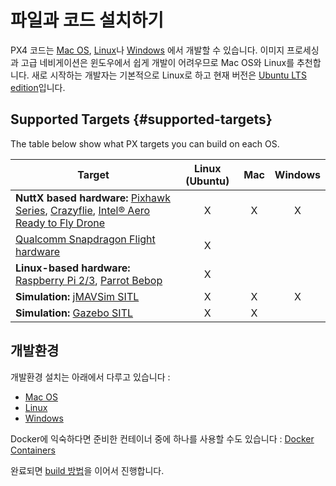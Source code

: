 # 파일과 코드 설치하기

PX4 코드는 [Mac OS](../setup/dev_env_mac.md), [Linux](../setup/dev_env_linux.md)나 [Windows](../setup/dev_env_windows.md) 에서 개발할 수 있습니다. 이미지 프로세싱과 고급 네비게이션은 윈도우에서 쉽게 개발이 어려우므로 Mac OS와 Linux를 추천합니다. 새로 시작하는 개발자는 기본적으로 Linux로 하고 현재 버전은 [Ubuntu LTS edition](https://wiki.ubuntu.com/LTS)입니다.


## Supported Targets {#supported-targets}

The table below show what PX targets you can build on each OS.

Target | Linux (Ubuntu) | Mac | Windows
--|:--:|:--:|:--:
**NuttX based hardware:** [Pixhawk Series](https://docs.px4.io/en/flight_controller/pixhawk_series.html), [Crazyflie](https://docs.px4.io/en/flight_controller/crazyflie2.html), [Intel® Aero Ready to Fly Drone](https://docs.px4.io/en/flight_controller/intel_aero.html) | X | X | X
[Qualcomm Snapdragon Flight hardware](https://docs.px4.io/en/flight_controller/snapdragon_flight.html) | X | | 
**Linux-based hardware:** [Raspberry Pi 2/3](https://docs.px4.io/en/flight_controller/raspberry_pi_navio2.html), [Parrot Bebop](https://docs.px4.io/en/flight_controller/bebop.html)  | X | | 
**Simulation:** [jMAVSim SITL](../simulation/jmavsim.md) | X | X | X
**Simulation:** [Gazebo SITL](../simulation/gazebo.md) | X | X | 


## 개발환경

개발환경 설치는 아래에서 다루고 있습니다 :

  * [Mac OS](../setup/dev_env_mac.md)
  * [Linux](../setup/dev_env_linux.md)
  * [Windows](../setup/dev_env_windows.md)

Docker에 익숙하다면 준비한 컨테이너 중에 하나를 사용할 수도 있습니다 : [Docker Containers](../test_and_ci/docker.md)

완료되면 [build 방법](../setup/building_px4.md)을 이어서 진행합니다.
